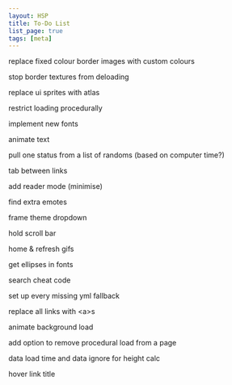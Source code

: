 ```yaml
---
layout: HSP
title: To-Do List
list_page: true
tags: [meta]
---
```


replace fixed colour border images with custom colours

stop border textures from deloading

replace ui sprites with atlas

restrict loading procedurally

implement new fonts

animate text

pull one status from a list of randoms (based on computer time?)

tab between links

add reader mode (minimise)

find extra emotes

frame theme dropdown

hold scroll bar

home & refresh gifs

get ellipses in fonts

search cheat code

set up every missing yml fallback

replace all links with \<a>s

animate background load

add option to remove procedural load from a page

data load time and data ignore for height calc

hover link title